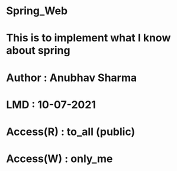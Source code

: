 # Spring_Web
# This is to implement what I know about spring

# ############################################### 
# 
#   Author      : Anubhav Sharma
#   LMD         : 10-07-2021 
#   Access(R)   : to_all (public)
#   Access(W)   : only_me
# 
# 
# ############################################### 


